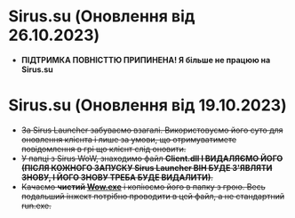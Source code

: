 # Sirus.su (Оновлення від 26.10.2023)
- **ПІДТРИМКА ПОВНІСТТЮ ПРИПИНЕНА! Я більше не працюю на Sirus.su**

# Sirus.su (Оновлення від 19.10.2023)

- ~~За Sirus Launcher забуваємо взагалі. Використовуємо його суто для оновлення клієнта і лише за умови, що отримуватимете повідомлення в грі що клієнт слід оновити.~~
- ~~У папці з Sirus WoW, знаходимо файл **Client.dll І ВИДАЛЯЄМО ЙОГО (ПІСЛЯ КОЖНОГО ЗАПУСКУ Sirus Launcher ВІН БУДЕ З'ЯВЛЯТИ ЗНОВУ, І ЙОГО ЗНОВУ ТРЕБА БУДЕ ВИДАЛИТИ)**.~~
- ~~Качаємо **чистий [Wow.exe](https://www.mediafire.com/file/d1ty6rtwq3lwbbh/WoW.exe/file)** і копіюємо його в папку з грою. Весь подальший інжект потрібно проводити в цей файл, а не стандартний run.exe.~~